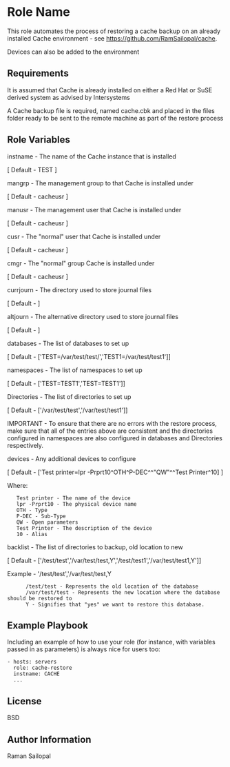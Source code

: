 Role Name
=========

This role automates the process of restoring a cache backup on an already installed Cache environment - see https://github.com/RamSailopal/cache.

Devices can also be added to the environment

Requirements
------------

It is assumed that Cache is already installed on either a Red Hat or SuSE derived system as advised by Intersystems

A Cache backup file is required, named cache.cbk and placed in the files folder ready to be sent to the remote machine as part of the restore process

Role Variables
--------------

instname - The name of the Cache instance that is installed

[ Default - TEST ]

mangrp - The management group to that Cache is installed under

[ Default - cacheusr ]

manusr - The management user that Cache is installed under

[ Default - cacheusr ]

cusr - The "normal" user that Cache is installed under

[ Default - cacheusr ]

cmgr - The "normal" group Cache is installed under

[ Default - cacheusr ]


currjourn - The directory used to store journal files

[ Default -  ]

altjourn - The alternative directory used to store journal files

[ Default -  ]

databases - The list of databases to set up

[ Default - ['TEST=/var/test/test/','TEST1=/var/test/test1']]

namespaces - The list of namespaces to set up

[ Default - ['TEST=TEST1','TEST=TEST1']]

Directories - The list of directories to set up

[ Default - ['/var/test/test','/var/test/test1']]

IMPORTANT - To ensure that there are no errors with the restore process, make sure that all of the entries above are consistent and the directories configured in namespaces are also configured in databases and Directories respectively.

devices - Any additional devices to configure

[ Default - ['Test printer=lpr -Prprt10^OTH^P-DEC^^"QW"^^Test Printer^10] ]

Where:

       Test printer - The name of the device
       lpr -Prprt10 - The physical device name
       OTH - Type
       P-DEC - Sub-Type
       QW - Open parameters
       Test Printer - The description of the device
       10 - Alias

backlist - The list of directories to backup, old location to new

[ Default - ['/test/test','/var/test/test,Y','/test/test1','/var/test/test1,Y']]

Example - '/test/test','/var/test/test,Y

          /test/test - Represents the old location of the database
          /var/test/test - Represents the new location where the database should be restored to
          Y - Signifies that "yes" we want to restore this database.

Example Playbook
----------------

Including an example of how to use your role (for instance, with variables passed in as parameters) is always nice for users too:

    - hosts: servers
      role: cache-restore
      instname: CACHE
      ...

License
-------

BSD

Author Information
------------------

Raman Sailopal
